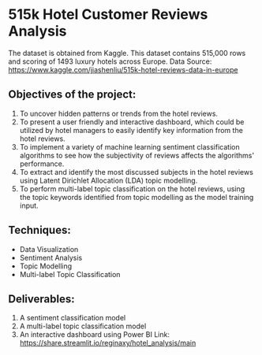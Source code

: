 # 515k Hotel Customer Reviews Analysis
The dataset is obtained from Kaggle. This dataset contains 515,000 rows and scoring of 1493 luxury hotels across Europe. 
Data Source: https://www.kaggle.com/jiashenliu/515k-hotel-reviews-data-in-europe

## Objectives of the project: 

1.	To uncover hidden patterns or trends from the hotel reviews.
2.	To present a user friendly and interactive dashboard, which could be utilized by hotel managers to easily identify key information from the hotel reviews.
3.	To implement a variety of machine learning sentiment classification algorithms to see how the subjectivity of reviews affects the algorithms' performance.
4.	To extract and identify the most discussed subjects in the hotel reviews using Latent Dirichlet Allocation (LDA) topic modelling.
5.	To perform multi-label topic classification on the hotel reviews, using the topic keywords identified from topic modelling as the model training input.


## Techniques:
- Data Visualization
- Sentiment Analysis
- Topic Modelling
- Multi-label Topic Classification

## Deliverables:
1. A sentiment classification model
2. A multi-label topic classification model
3. An interactive dashboard using Power BI
Link: https://share.streamlit.io/reginaxy/hotel_analysis/main
